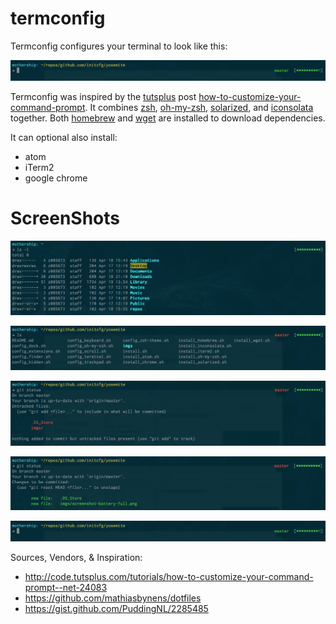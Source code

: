 termconfig
==========

Termconfig configures your terminal to look like this:

![](images/screenshot-no-command.png)

Termconfig was inspired by the [tutsplus](tutsplus.com) post [how-to-customize-your-command-prompt](http://code.tutsplus.com/tutorials/how-to-customize-your-command-prompt--net-24083).
It combines [zsh](http://www.zsh.org/), [oh-my-zsh](http://ohmyz.sh/), [solarized](http://ethanschoonover.com/solarized), and [iconsolata](https://www.google.com/fonts/specimen/Inconsolata) together.
Both [homebrew](http://brew.sh/) and [wget](https://www.gnu.org/software/wget/) are installed to download dependencies.

It can optional also install:
- atom
- iTerm2
- google chrome

# ScreenShots

![](images/screenshot-battery-full.png)

![](images/screenshot-master-red.png)

![](images/screenshot-untracked-files.png)

![](images/screenshot-add-files.png)

![](images/screenshot-no-command.png)


Sources, Vendors, & Inspiration:
- http://code.tutsplus.com/tutorials/how-to-customize-your-command-prompt--net-24083
- https://github.com/mathiasbynens/dotfiles
- https://gist.github.com/PuddingNL/2285485
